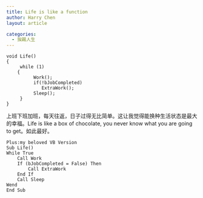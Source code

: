 ```yaml
---
title: Life is like a function
author: Harry Chen
layout: article

categories:
  - 挨踢人生
---
```



    void Life()
    {
         while (1)
        {
              Work();
              if(!bJobCompleted)
                 ExtraWork();
              Sleep();
         }
    }

  上班下班加班，每天往返，日子过得无比简单。这让我觉得能换种生活状态是最大的幸福。Life is like a box of chocolate, you never know what you are going to get。如此最好。


    Plus:my beloved VB Version
    Sub Life()
    While True
        Call Work
        If (bJobCompleted = False) Then
            Call ExtraWork
        End If
        Call Sleep
    Wend
    End Sub
